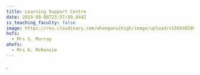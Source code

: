 ```yaml
---
title: Learning Support Centre
date: 2019-08-08T23:57:59.844Z
is_teaching_faculty: false
image: https://res.cloudinary.com/whanganuihigh/image/upload/v1569382089/Performing%20Arts/Learning_Centre_-_combined.jpg
hofs:
  - Mrs S. Murray
ahofs:
  - Mrs K. McKenzie
---
```

.
